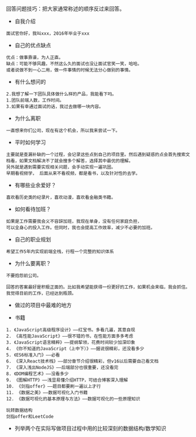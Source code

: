 
回答问题技巧：把大家通常称述的顺序反过来回答。


- 自我介绍
``` 
面试官你好，我叫xxx，2016年毕业于xxx
```

- 自己的优点缺点
``` 
优点：做事靠谱，为人正直。
缺点：可能不够风趣，不然这么久的面试也没让面试官笑一笑，哈哈。
或者说做不到一心二用，做一件事情的时候无法分心做别的事情。

```

- 有什么想问的

``` 
2.我想了解一下团队具体做什么样的产品，我能看下吗。
1.团队前端人数，工作时间。
3.如果有幸通过面试的话，我过去做哪一块内容。

```

- 为什么离职

``` 
一直想来你们公司，现在有这个机会，所以我来尝试一下。

```
- 平时如何学习

``` 
主要就是查漏补缺的一个过程，会记录这些点到自己的项目里。然后遇到疑惑的点会首先搜索文档看，如果文档解决不了就会搜多个解答，选择其中最优的理解。
另外就是遇到需要实现相关问题，会手动实现一遍巩固。
早期看视频学， 后面从来不看视频，都是看书，以及针对性的去学。

```
- 有哪些业余爱好？

``` 
喜欢看历史类的纪录片，喜欢动漫，喜欢看金融类书籍。
```

- 如何看待加班？
``` 
如果是工作需要我会义不容辞加班，我现在单身，没有任何家庭负担，
可以全身心的投入工作。但同时，我也会提高工作效率，减少不必要的加班。
```

- 自己的职业规划

``` 
希望工作5年内实现前端全栈，行程一个完整的知识体系
```
- 为什么要离职？
``` 
不要抱怨前公司。

回答的答案最好是积极正面的。比如我希望能获得一份更好的工作，如果机会来临，我会抓住。 我觉得目前的工作，已经达到瓶颈。

```

- 做过的项目中最难的地方

- 书籍
```
1. 《JavaScript高级程序设计》——红宝书。多看几遍，其意自现
2. 《高性能JavaScript》——很不错的书，在性能方面多多考虑
3. 《JavaScript语言精粹》——提纲挈领，花费时间较少加深印象
4. 《你不知道的JavaScript（上中下）》——据说很精彩，还没看多少
5. 《ES6标准入门》——必看
6. 《深入React技术栈》——部分章节介绍很精彩，但v16以后需要自己看文档
7. 《深入浅出NodeJS》——后端部分也很重要，还没看完
8. 《DOM编程艺术》——没看多少
9. 《图解HTTP》——浅显易懂介绍HTTP，可结合博客深入理解
10. 《剑指offer》——题目都要刷一遍以上才行
11. 《数据之美》——数据可视化入门书籍
12. 《数据可视化的基本原理与方法》——数据可视化的一些原理知识

玩转数据结构
剑指offer和LeetCode
```

- 列举两个在实际写做项目过程中用的比较深刻的数据结构/数学知识

